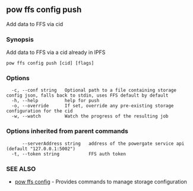 ## pow ffs config push

Add data to FFS via cid

### Synopsis

Add data to FFS via a cid already in IPFS

```
pow ffs config push [cid] [flags]
```

### Options

```
  -c, --conf string   Optional path to a file containing storage config json, falls back to stdin, uses FFS default by default
  -h, --help          help for push
  -o, --override      If set, override any pre-existing storage configuration for the cid
  -w, --watch         Watch the progress of the resulting job
```

### Options inherited from parent commands

```
      --serverAddress string   address of the powergate service api (default "127.0.0.1:5002")
  -t, --token string           FFS auth token
```

### SEE ALSO

* [pow ffs config](pow_ffs_config.md)	 - Provides commands to manage storage configuration

